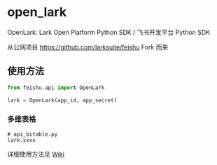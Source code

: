 # open_lark
OpenLark: Lark Open Platform Python SDK  / 飞书开发平台 Python SDK

从公网项目 https://github.com/larksuite/feishu Fork 而来

## 使用方法

```python
from feishu.api import OpenLark

lark = OpenLark(app_id, app_secret)
```
### 多维表格

```
# api_bitable.py
lark.xxxx
```


详细使用方法见 [Wiki](https://code.yogorobot.io/yogorobot/feishu-python-sdk/wiki)
